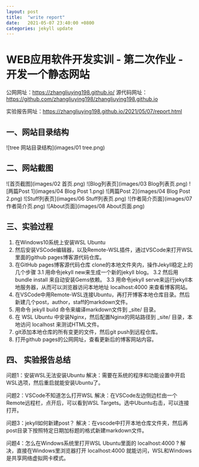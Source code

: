```yaml
---
layout: post
title:  "write report"
date:   2021-05-07 23:40:00 +0800
categories: jekyll update
---
```


# WEB应用软件开发实训 - 第二次作业 - 开发一个静态网站

公网网址：https://zhangliuying198.github.io/
源代码网址：https://github.com/zhangliuying198/zhangliuying198.github.io

实验报告网址：https://zhangliuying198.github.io/2021/05/07/report.html

## 一、网站目录结构

![tree 网站目录结构](images/01 tree.png)

## 二、网站截图

![首页截图](images/02 首页.png)
![Blog列表页](images/03 Blog列表页.png)
![两篇Post 1](images/04 Blog Post 1.png)
![两篇Post 2](images/04 Blog Post 2.png)
![Stuff列表页](images/06 Stuff列表页.png)
![作者简介页面](images/07 作者简介页.png)
![About页面](images/08 About页面.png)

## 三、实验过程

1. 在Windows10系统上安装WSL Ubuntu
2. 然后安装VSCode编辑器，以及Remote-WSL插件，通过VSCode来打开WSL里面的github pages博客源代码仓库。
3. 在GitHub pages博客源代码仓库 clone的本地文件夹内，操作Jekyll稳定上的几个步骤
3.1 用命令jekyll new来生成一个新的jekyll blog。
3.2 然后用 bundle install 来自动安装Gems依赖。
3.3 用命令jekyll serve来运行jekyll本地服务器，从而可以浏览器访问本地地址 localhost:4000 来查看博客网站。
4. 在VSCode中用Remote-WSL连接Ubuntu，再打开博客本地仓库目录。然后新建几个post，author，staff的markdown文件。
5. 用命令 jekyll build 命令来编译markdown文件到 _site/ 目录。
6. 在 WSL Ubuntu 中安装Nginx，然后配置Nginx的网站路径到 _site/ 目录，本地访问 localhost 来测试HTML文件。
7. git添加本地仓库的所有变更的文件，然后git push到远程仓库。
8. 打开github pages的公网网址，查看更新后的博客网站内容。

## 四、 实验报告总结

问题1：安装WSL无法安装Ubuntu
解决：需要在系统的程序和功能设置中开启WSL选项，然后重启就能安装Ubuntu了。

问题2：VSCode不知道怎么打开WSL
解决：在VSCode左边侧边栏由一个Remote远程栏，点开后，可以看到WSL Targets。选中Ubuntu右击，可以连接打开。

问题3：jekyll如何新建post？
解决：在vscode中打开本地仓库文件夹，然后再post目录下按照特定日期加标题的格式新建markdown文件。

问题4：怎么在Windows系统里打开WSL Ubuntu里面的 localhost:4000 ?
解决，直接在Windows里浏览器打开 localhost:4000 就能访问，WSL和Windows是共享网络虚拟网卡模式。